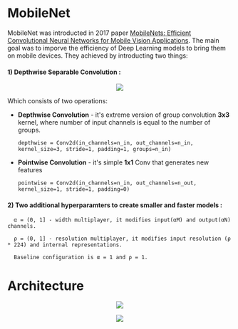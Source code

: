 # MobileNet
MobileNet was introducted in 2017 paper [MobileNets: Efficient Convolutional Neural Networks for Mobile Vision Applications](https://arxiv.org/abs/1704.04861). The main goal was to imporve the efficiency of Deep Learning models to bring them on mobile devices. They achieved by introducting two things:
#### 1) __Depthwise Separable Convolution__ :

<p align="center">
<img 
  src="https://github.com/maciejbalawejder/DeepLearning-collection/blob/main/ConvNets/MobileNet/depthwiseblock.png"
>
</p>

Which consists of two operations:
- __Depthwise Convolution__ - it's extreme version of group convolution __3x3__ kernel, where number of input channels is equal to the number of groups.
    
      depthwise = Conv2d(in_channels=n_in, out_channels=n_in, kernel_size=3, stride=1, padding=1, groups=n_in) 
    
- __Pointwise Convolution__ - it's simple __1x1__ Conv that generates new features

      pointwise = Conv2d(in_channels=n_in, out_channels=n_out, kernel_size=1, stride=1, padding=0)

#### 2) __Two additional hyperparamters to create smaller and faster models__ :
      
      α = (0, 1] - width multiplayer, it modifies input(αM) and output(αN) channels.
      
      ρ = (0, 1] - resolution multiplayer, it modifies input resolution (ρ * 224) and internal representations.
      
      Baseline configuration is α = 1 and ρ = 1.

# Architecture

<p align="center">
<img 
  src="https://github.com/maciejbalawejder/DeepLearning-collection/blob/main/ConvNets/MobileNet/block.png"
>
</p>

<p align="center">
<img 
  src="https://github.com/maciejbalawejder/DeepLearning-collection/blob/main/ConvNets/MobileNet/architecture.png"
>
</p>
